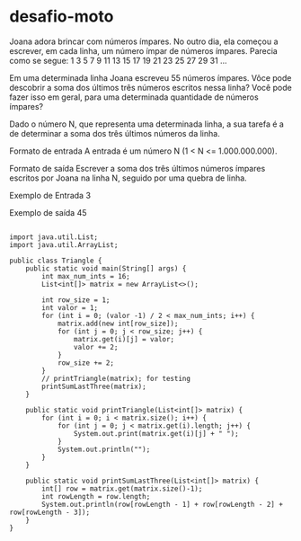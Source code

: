 # desafio-moto


Joana adora brincar com números ímpares. No outro dia, ela começou a escrever, em cada linha, um número ímpar de números ímpares. Parecia como se segue:
1
3  5  7
9 11 13 15 17
19 21 23 25 27 29 31
...

Em uma determinada linha Joana escreveu 55 números ímpares. Vôce pode descobrir a soma dos últimos três números escritos nessa linha? Você pode fazer isso em geral, para uma determinada quantidade de números ímpares?

Dado o número N, que representa uma determinada linha, a sua tarefa é a de determinar a soma dos três últimos números da linha.

Formato de entrada 
A entrada é um número N (1 < N <= 1.000.000.000).

Formato de saída
Escrever a soma dos três últimos números ímpares escritos por Joana na linha N, seguido por uma quebra de linha.

Exemplo de Entrada
3

Exemplo de saída
45




```

import java.util.List;
import java.util.ArrayList;

public class Triangle {
    public static void main(String[] args) {
        int max_num_ints = 16;
        List<int[]> matrix = new ArrayList<>();

        int row_size = 1;
        int valor = 1;
        for (int i = 0; (valor -1) / 2 < max_num_ints; i++) {
            matrix.add(new int[row_size]);
            for (int j = 0; j < row_size; j++) {
                matrix.get(i)[j] = valor;
                valor += 2;
            }
            row_size += 2;
        }
        // printTriangle(matrix); for testing
        printSumLastThree(matrix);
    }

    public static void printTriangle(List<int[]> matrix) {
        for (int i = 0; i < matrix.size(); i++) {
            for (int j = 0; j < matrix.get(i).length; j++) {
                System.out.print(matrix.get(i)[j] + " ");
            }
            System.out.println("");
        }
    }

    public static void printSumLastThree(List<int[]> matrix) {
        int[] row = matrix.get(matrix.size()-1);
        int rowLength = row.length;
        System.out.println(row[rowLength - 1] + row[rowLength - 2] + row[rowLength - 3]);
    }
}
```
